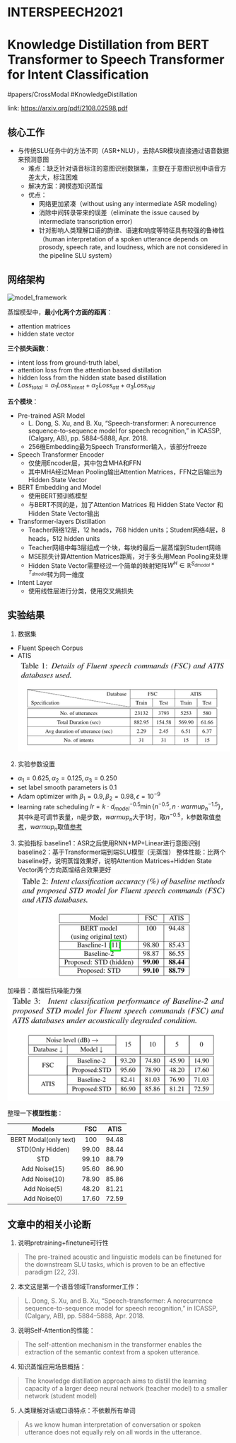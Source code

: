 # INTERSPEECH2021

# Knowledge Distillation from BERT Transformer to Speech Transformer for Intent Classification

#papers/CrossModal
#KnowledgeDistillation

link: https://arxiv.org/pdf/2108.02598.pdf

## 核心工作

* 与传统SLU任务中的方法不同（ASR+NLU），去除ASR模块直接通过语音数据来预测意图
	* 难点：缺乏针对语音标注的意图识别数据集，主要在于意图识别中语音方差太大，标注困难
	* 解决方案：跨模态知识蒸馏 
	* 优点：
		* 网络更加紧凑（without using any intermediate ASR modeling）
		* 消除中间转录带来的误差（eliminate the issue caused by intermediate transcription error）
		* 针对影响人类理解口语的韵律、语速和响度等特征具有较强的鲁棒性（human interpretation of a spoken utterance depends on prosody, speech rate, and loudness, which are not considered in the pipeline SLU system）

## 网络架构

![model_framework](model_framework.png)

蒸馏模型中，**最小化两个方面的距离**：
* attention matrices
* hidden state vector

**三个损失函数**：
* intent loss from ground-truth label, 
* attention loss from the attention based distillation 
* hidden loss from the hidden state based distillation
* $Loss_{total} = \alpha_1 Loss_{intent} + \alpha_2 Loss_{att} + \alpha_3 Loss_{hid}$

**五个模块**：
* Pre-trained ASR Model
	* L. Dong, S. Xu, and B. Xu, “Speech-transformer: A norecurrence sequence-to-sequence model for speech recognition,” in ICASSP, (Calgary, AB), pp. 5884–5888, Apr. 2018.
	* 256维Embedding最为Speech Transformer输入，该部分freeze
* Speech Transformer Encoder
	* 仅使用Encoder层，其中包含MHA和FFN
	* 其中MHA经过Mean Pooling输出Attention Matrices，FFN之后输出为Hidden State Vector
* BERT Embedding and Model
	* 使用BERT预训练模型
	* 与BERT不同的是，加了Attention Matrices 和 Hidden State Vector 和 Hidden State Vector输出
* Transformer-layers Distillation
	* Teacher网络12层，12 heads，768 hidden units；Student网络4层，8 heads，512 hidden units
	* Teacher网络中每3层组成一个块，每块的最后一层蒸馏到Student网络
	* MSE损失计算Attention Matrices距离，对于多头用Mean Pooling来处理
	* Hidden State Vector需要经过一个简单的映射矩阵$W^H \in \mathbb{R}^{S_{dmodal} \times T_{dmodal}}$转为同一维度
* Intent Layer
	* 使用线性层进行分类，使用交叉熵损失

## 实验结果

1. 数据集
* Fluent Speech Corpus
* ATIS
![table1](table1.png)

2. 实验参数设置
* $\alpha_1 = 0.625, \alpha_2 = 0.125, \alpha_3 = 0.250$
* set label smooth parameters is 0.1
* Adam optimizer with $\beta_1=0.9, \beta_2=0.98, \epsilon=10^{-9}$
* learning rate scheduling $lr = k \cdot d^{-0.5}_{model} \min\{n^{-0.5}, n\cdot warmup_n^{-1.5} \}$，其中k是可调节表量，n是步数，$warmup_n$大于1时，取$n^{-0.5}$，k参数取值[参考](https://github.com/kaituoxu/Speech-Transformer/blob/e6847772d6a786336e117a03c48c62ecbf3016f6/src/bin/train.py#L79)，$warmup_n$取值[参考](https://github.com/kaituoxu/Speech-Transformer/blob/e6847772d6a786336e117a03c48c62ecbf3016f6/src/bin/train.py#L81)

3. 实验指标
baseline1：ASR之后使用RNN+MP+Linear进行意图识别
baseline2：基于Transformer端到端SLU模型（无蒸馏）
整体性能：比两个baseline好，说明蒸馏效果好，说明Attention Matrices+Hidden State Vector两个方向蒸馏结合效果更好
![table2](table2.png)

加噪音：蒸馏后抗噪能力强
![table3](table3.png)

整理一下**模型性能**：

|        Models         |  FSC  |  ATIS |
|:---------------------:|:-----:|:-----:|
| BERT Modal(only text) |  100  | 94.48 |
|    STD(Only Hidden)   | 99.00 | 88.44 |
|          STD          | 99.10 | 88.79 |
|     Add Noise(15)     | 95.60 | 86.90 |
|     Add Noise(10)     | 78.90 | 85.86 |
|      Add Noise(5)     | 48.20 | 81.21 |
|      Add Noise(0)     | 17.60 | 72.59 |

## 文章中的相关小论断

1. 说明pretraining+finetune可行性 
> The pre-trained acoustic and linguistic models can be finetuned for the downstream SLU tasks, which is proven to be an effective paradigm [22, 23].

2. 本文这是第一个语音领域Transformer工作：
> L. Dong, S. Xu, and B. Xu, “Speech-transformer: A norecurrence sequence-to-sequence model for speech recognition,” in ICASSP, (Calgary, AB), pp. 5884–5888, Apr. 2018.

3. 说明Self-Attention的性能：
> The self-attention mechanism in the transformer enables the extraction of the semantic context from a spoken utterance.

4. 知识蒸馏应用场景概括：
> The knowledge distillation approach aims to distill the learning capacity of a larger deep neural network (teacher model) to a smaller network (student model)

5. 人类理解对话或口语特点：不依赖所有单词
> As we know human interpretation of conversation or spoken utterance does not equally rely on all words in the utterance.
